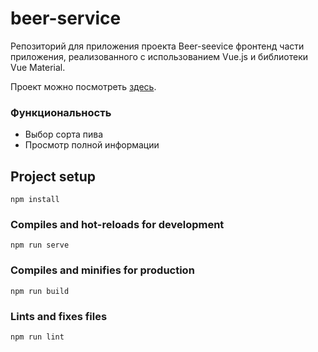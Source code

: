 # beer-service

Репозиторий для приложения проекта Beer-seevice фронтенд части приложения, реализованного с использованием Vue.js и библиотеки Vue Material.

Проект можно посмотреть [здесь](https://beer-service.vercel.app/).

### Функциональность

- Выбор сорта пива
- Просмотр полной информации

## Project setup

```
npm install
```

### Compiles and hot-reloads for development

```
npm run serve
```

### Compiles and minifies for production

```
npm run build
```

### Lints and fixes files

```
npm run lint
```
